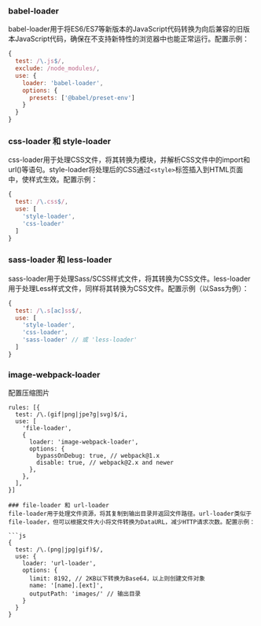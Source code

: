 ### babel-loader
babel-loader用于将ES6/ES7等新版本的JavaScript代码转换为向后兼容的旧版本JavaScript代码，确保在不支持新特性的浏览器中也能正常运行。配置示例：

```js
{
  test: /\.js$/,
  exclude: /node_modules/,
  use: {
    loader: 'babel-loader',
    options: {
      presets: ['@babel/preset-env']
    }
  }
}
```

### css-loader 和 style-loader
css-loader用于处理CSS文件，将其转换为模块，并解析CSS文件中的import和url()等语句。style-loader将处理后的CSS通过`<style>`标签插入到HTML页面中，使样式生效。配置示例：

```js
{
  test: /\.css$/,
  use: [
    'style-loader',
    'css-loader'
  ]
}
```

### sass-loader 和 less-loader
sass-loader用于处理Sass/SCSS样式文件，将其转换为CSS文件。less-loader用于处理Less样式文件，同样将其转换为CSS文件。配置示例（以Sass为例）：

```js
{
  test: /\.s[ac]ss$/,
  use: [
    'style-loader',
    'css-loader',
    'sass-loader' // 或 'less-loader'
  ]
}
```
### image-webpack-loader
配置压缩图片
```
rules: [{
  test: /\.(gif|png|jpe?g|svg)$/i,
  use: [
    'file-loader',
    {
      loader: 'image-webpack-loader',
      options: {
        bypassOnDebug: true, // webpack@1.x
        disable: true, // webpack@2.x and newer
      },
    },
  ],
}]

### file-loader 和 url-loader
file-loader用于处理文件资源，将其复制到输出目录并返回文件路径。url-loader类似于file-loader，但可以根据文件大小将文件转换为DataURL，减少HTTP请求次数。配置示例：

```js
{
  test: /\.(png|jpg|gif)$/,
  use: {
    loader: 'url-loader',
    options: {
      limit: 8192, // 2KB以下转换为Base64，以上则创建文件对象
      name: '[name].[ext]',
      outputPath: 'images/' // 输出目录
    }
  }
}
```

